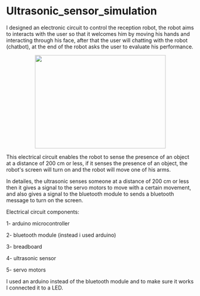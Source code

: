 # Ultrasonic_sensor_simulation


I designed an electronic circuit to control the reception robot, the robot aims to interacts with the user so that it welcomes him by moving his hands and interacting through his face, after that the user will chatting with the robot (chatbot), at the end of the robot asks the user to evaluate his performance.

<p align="center"><img src="https://user-images.githubusercontent.com/85819577/127908850-3deb6aae-aef2-4c32-b79a-c398627af06c.png" width="350" height="250" /></p>


This electrical circuit enables the robot to sense the presence of an object at a distance of 200 cm or less, if it senses the presence of an object, the robot's screen will turn on and the robot will move one of his arms. 

In detailes, the ultrasonic senses someone at a distance of 200 cm or less then it gives a signal to the servo motors to move with a certain movement, and also gives a signal to the bluetooth module to sends a bluetooth message to turn on the screen.

Electrical circuit components:

1- arduino microcontroller

2- bluetooth module (instead i used arduino)

3- breadboard

4- ultrasonic sensor

5- servo motors

I used an arduino instead of the bluetooth module and to make sure it works I connected it to a LED.



